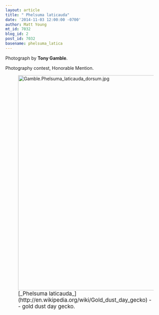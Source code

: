 ```yaml
---
layout: article
title: " Phelsuma laticauda"
date: '2014-11-03 12:00:00 -0700'
author: Matt Young
mt_id: 7032
blog_id: 2
post_id: 7032
basename: phelsuma_latica
---
```

Photograph by **Tony Gamble**.

Photography contest, Honorable Mention.

<figure>
<img src="http://pandasthumb.org/archives/2014/11/01/Gamble.Phelsuma_laticauda_dorsum.jpg" alt="Gamble.Phelsuma_laticauda_dorsum.jpg" width="600" height="671" />
<figcaption markdown="span">
<big>[_Phelsuma laticauda_](http://en.wikipedia.org/wiki/Gold_dust_day_gecko) -- gold dust day gecko.</big>

</figcaption>
</figure>
